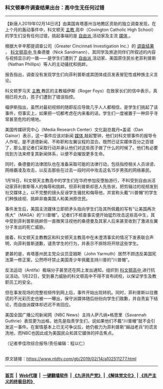 ### 科文顿事件调查结果出台：高中生无任何过错
------------------------

<div class="post_content">
 <p>
  【新唐人2019年02月14日讯】由美国肯塔基州当地教区资助的独立调查发现，在上个月的轰动事件中，科文顿天
  <a href="https://www.ntdtv.com/gb/主教.htm">
   主教
  </a>
  高中（Covington Catholic High School）的学生们没有任何过错，挑起事端的是
  <a href="https://www.ntdtv.com/gb/自由派.htm">
   自由派
  </a>
  活动家及主流
  <a href="https://www.ntdtv.com/gb/媒体.htm">
   媒体
  </a>
  。
 </p>
 <p>
  根据大辛辛那提调查公司（Greater Cincinnati Investigation Inc.）的
  <a href="https://www.ntdtv.com/gb/调查结果.htm">
   调查结果
  </a>
  ，
  <a href="https://www.ntdtv.com/gb/科文顿高中.htm">
   科文顿高中
  </a>
  生桑德曼（Nick Sandmann）、其同学及旅途同伴们所叙述的内容与视频显示的一致——是学生们遭到了
  <a href="https://www.ntdtv.com/gb/自由派.htm">
   自由派
  </a>
  活动家、美国原住民长老菲利普斯（Nathan Phillips）等人的主动骚扰和挑衅。
 </p>
 <p>
  报告指出，调查没有发现学生们向菲利普斯或其团体成员发表冒犯性或种族主义言论。
 </p>
 <p>
  科文顿罗马天
  <a href="https://www.ntdtv.com/gb/主教.htm">
   主教
  </a>
  教区的主教福伊斯（Roger Foys）在致家长们的信中表示，真相已将大白，孩子们遭到了错误指控。
 </p>
 <p>
  福伊斯指出，虽然对最初视频的随即反应导致几乎人人都相信，是学生们挑起了该事件，但事实上，如果把一切都考虑在内来看的话，学生们一度被置于一种异乎寻常甚至危险的境地。
 </p>
 <p>
  美国传媒研究中心（Media Research Center）文化副总裁丹•盖诺（Dan Gainor）表示，这一事件应该对新闻
  <a href="https://www.ntdtv.com/gb/媒体.htm">
   媒体
  </a>
  敲起警钟，他们对科文顿事件的报导令人作呕，是不道德新闻、不称职和左翼议程的混合。既然已证实媒体百分之百错了，那么是记者们采取行动并承认他们对这些孩子做了什么的时候了。他们有必要找到方法来修复其新闻体系，以便不会摧毁更多生命。
 </p>
 <p>
  同时，桑德曼的法律团队也在准备采取可能的法律行动，包括指控相关人员诽谤、网络霸凌及攻击，以反击那些在过去一段时间中攻击这名15岁男孩的网络暴民。
 </p>
 <p>
  1月18日，科文顿天主教高中的学生们在华府参加反堕胎游行，不料受到自由派活动家菲利普斯等人的侮辱和挑衅。但菲利普斯却恶人先告状，把剪辑过的视频发到社交媒体上，以不完整的镜头反诬学生骚扰和侮辱他，并宣称头戴“川普帽”的学生们种族歧视、挑衅非裔美国人和美洲原住民。
 </p>
 <p>
  事件发生后，美国主流媒体立即把矛头指向学生们及其所佩戴的写有“让美国再次伟大”（MAGA）的“川普帽”。记者们不核查事实便开始猛烈攻击这些高中生，其中受到菲利普斯挑衅但一直微笑注视他的桑德曼及其家人后来甚至收到了激进左翼分子发出的死亡威胁。
 </p>
 <p>
  接着，科文顿天主教教区和科文顿天主教高中在未澄清事实的情况下发表联合声明，向菲利普斯道歉，谴责学生的行为，并表示不排除将开除这些学生。
 </p>
 <p>
  更甚的是，肯塔基州民主党众议员亚姆斯（John Yarmuth）居然不顾违反美国宪法第一修正案，公然呼吁禁止美国青少年佩戴支持川普的“川普帽”。
 </p>
 <p>
  反法运动（Antifa）极端分子甚至还在网上发出通知，组织到
  <a href="https://www.ntdtv.com/gb/科文顿高中.htm">
   科文顿高中
  </a>
  进行抗议活动。1月22日，受到暴力威胁的科文顿高中不得不宣布闭校，以保证学生及教职员工的安全。
 </p>
 <p>
  但在事发现场的完整视频传到网上后，事件开始出现转机。同时，菲利普斯以往撒谎的不光彩历史也被一一曝出，保守派媒体随后纷纷向学生们致歉，并自责妄下结论，而自由派媒体却迟迟不肯回应。
 </p>
 <p>
  美国全国广播公司新闻网（NBC News）主持人萨凡纳•格思里（Savannah Guthrie）表现更为出格，她先是指责学生们，说如果他们不戴“川普帽”就不会引发这一事件。在案情基本上已无可争议后，她仍极力为菲利普斯“越战老兵”的谎言洗地，而NBC也因此成为美国民众和其它媒体的抨击焦点。
 </p>
 <p>
  （记者李佳欣综合报导/责任编辑：程以仁）
 </p>
 <div class="single_ad">
 </div>
</div>

<br/>原文链接：https://www.ntdtv.com/gb/2019/02/14/a102511277.html


------------------------
#### [首页](https://github.com/gfw-breaker/banned-news/blob/master/README.md) &nbsp;|&nbsp; [Web代理](https://github.com/labour-camp/helloworld) &nbsp;|&nbsp; [一键翻墙软件](https://github.com/gfw-breaker/nogfw/blob/master/README.md) &nbsp;| [《九评共产党》](https://github.com/gfw-breaker/9ping.md/blob/master/README.md#九评之一评共产党是什么) | [《解体党文化》](https://github.com/gfw-breaker/jtdwh.md/blob/master/README.md) | [《共产主义的终极目的》](https://github.com/gfw-breaker/gczydzjmd.md/blob/master/README.md)

